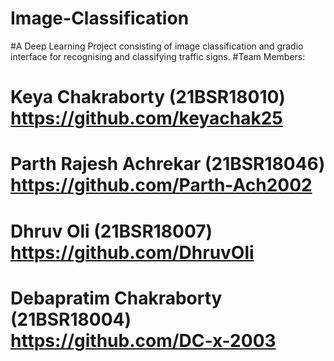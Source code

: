 # Image-Classification
#A Deep Learning Project consisting of image classification and gradio interface for recognising and classifying traffic signs.
#Team Members: 
# Keya Chakraborty (21BSR18010) https://github.com/keyachak25
# Parth Rajesh Achrekar (21BSR18046) https://github.com/Parth-Ach2002
# Dhruv Oli (21BSR18007)      https://github.com/DhruvOli
# Debapratim Chakraborty (21BSR18004) https://github.com/DC-x-2003
